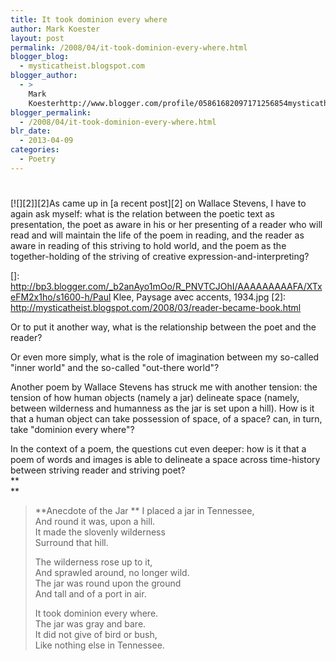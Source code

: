 ```yaml
---
title: It took dominion every where
author: Mark Koester
layout: post
permalink: /2008/04/it-took-dominion-every-where.html
blogger_blog:
  - mysticatheist.blogspot.com
blogger_author:
  - >
    Mark
    Koesterhttp://www.blogger.com/profile/05861682097171256854mysticatheist@gmail.com
blogger_permalink:
  - /2008/04/it-took-dominion-every-where.html
blr_date:
  - 2013-04-09
categories:
  - Poetry
---
```

# 

[![][2]][2]As came up in [a recent post][2] on Wallace Stevens, I have to again ask myself: what is the relation between the poetic text as presentation, the poet as aware in his or her presenting of a reader who will read and will maintain the life of the poem in reading, and the reader as aware in reading of this striving to hold world, and the poem as the together-holding of the striving of creative expression-and-interpreting?

 []: http://bp3.blogger.com/_b2anAyo1mOo/R_PNVTCJOhI/AAAAAAAAAFA/XTxeFM2x1ho/s1600-h/Paul Klee, Paysage avec accents, 1934.jpg
 [2]: http://mysticatheist.blogspot.com/2008/03/reader-became-book.html

Or to put it another way, what is the relationship between the poet and the reader?

Or even more simply, what is the role of imagination between my so-called "inner world" and the so-called "out-there world"?

Another poem by Wallace Stevens has struck me with another tension: the tension of how human objects (namely a jar) delineate space (namely, between wilderness and humanness as the jar is set upon a hill). How is it that a human object can take possession of space, of a space? can, in turn, take "dominion every where"?

In the context of a poem, the questions cut even deeper: how is it that a poem of words and images is able to delineate a space across time-history between striving reader and striving poet?  
**  
**  
> **Anecdote of the Jar ** 
> I placed a jar in Tennessee,  
> And round it was, upon a hill.  
> It made the slovenly wilderness  
> Surround that hill.
> 
> The wilderness rose up to it,  
> And sprawled around, no longer wild.  
> The jar was round upon the ground  
> And tall and of a port in air.
> 
> It took dominion every where.  
> The jar was gray and bare.  
> It did not give of bird or bush,  
> Like nothing else in Tennessee.